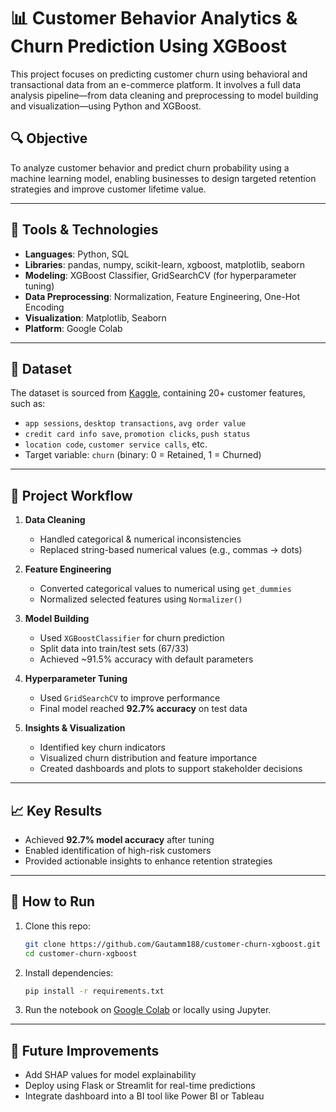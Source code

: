 # 📊 Customer Behavior Analytics & Churn Prediction Using XGBoost

This project focuses on predicting customer churn using behavioral and transactional data from an e-commerce platform. It involves a full data analysis pipeline—from data cleaning and preprocessing to model building and visualization—using Python and XGBoost.

## 🔍 Objective

To analyze customer behavior and predict churn probability using a machine learning model, enabling businesses to design targeted retention strategies and improve customer lifetime value.

---

## 🧰 Tools & Technologies

* **Languages**: Python, SQL
* **Libraries**: pandas, numpy, scikit-learn, xgboost, matplotlib, seaborn
* **Modeling**: XGBoost Classifier, GridSearchCV (for hyperparameter tuning)
* **Data Preprocessing**: Normalization, Feature Engineering, One-Hot Encoding
* **Visualization**: Matplotlib, Seaborn
* **Platform**: Google Colab

---

## 📁 Dataset

The dataset is sourced from [Kaggle](https://www.kaggle.com/datasets/ermismbatuhan/digital-marketing-ecommerce-customer-behavior), containing 20+ customer features, such as:

* `app sessions`, `desktop transactions`, `avg order value`
* `credit card info save`, `promotion clicks`, `push status`
* `location code`, `customer service calls`, etc.
* Target variable: `churn` (binary: 0 = Retained, 1 = Churned)

---

## 🧪 Project Workflow

1. **Data Cleaning**

   * Handled categorical & numerical inconsistencies
   * Replaced string-based numerical values (e.g., commas → dots)

2. **Feature Engineering**

   * Converted categorical values to numerical using `get_dummies`
   * Normalized selected features using `Normalizer()`

3. **Model Building**

   * Used `XGBoostClassifier` for churn prediction
   * Split data into train/test sets (67/33)
   * Achieved \~91.5% accuracy with default parameters

4. **Hyperparameter Tuning**

   * Used `GridSearchCV` to improve performance
   * Final model reached **92.7% accuracy** on test data

5. **Insights & Visualization**

   * Identified key churn indicators
   * Visualized churn distribution and feature importance
   * Created dashboards and plots to support stakeholder decisions

---

## 📈 Key Results

* Achieved **92.7% model accuracy** after tuning
* Enabled identification of high-risk customers
* Provided actionable insights to enhance retention strategies

---

## 🚀 How to Run

1. Clone this repo:

   ```bash
   git clone https://github.com/Gautamm188/customer-churn-xgboost.git
   cd customer-churn-xgboost
   ```

2. Install dependencies:

   ```bash
   pip install -r requirements.txt
   ```

3. Run the notebook on [Google Colab](https://colab.research.google.com/) or locally using Jupyter.

---

## 📌 Future Improvements

* Add SHAP values for model explainability
* Deploy using Flask or Streamlit for real-time predictions
* Integrate dashboard into a BI tool like Power BI or Tableau
